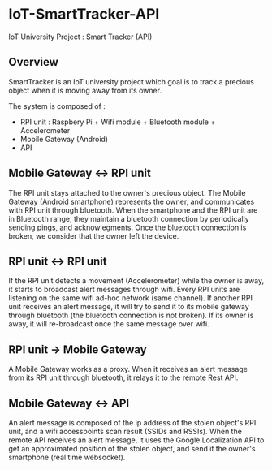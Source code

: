 # IoT-SmartTracker-API
IoT University Project : Smart Tracker (API)

## Overview

SmartTracker is an IoT university project which goal is to track a precious object when it is moving away from its owner.

The system is composed of :
- RPI unit : Raspbery Pi + Wifi module + Bluetooth module + Accelerometer
- Mobile Gateway (Android)
- API

## Mobile Gateway <-> RPI unit

The RPI unit stays attached to the owner's precious object.
The Mobile Gateway (Android smartphone) represents the owner, and communicates with RPI unit through bluetooth. When the smartphone and the RPI unit are in Bluetooth range, they maintain a bluetooth connection by periodically sending pings, and acknowlegments.
Once the bluetooth connection is broken, we consider that the owner left the device. 

## RPI unit <-> RPI unit

If the RPI unit detects a movement (Accelerometer) while the owner is away, it starts to broadcast alert messages through wifi.
Every RPI units are listening on the same wifi ad-hoc network (same channel). If another RPI unit receives an alert message, it will try to send it to its mobile gateway through bluetooth (the bluetooth connection is not broken). If its owner is away, it will re-broadcast once the same message over wifi.

## RPI unit -> Mobile Gateway

A Mobile Gateway works as a proxy. When it receives an alert message from its RPI unit through bluetooth, it relays it to the remote Rest API.

## Mobile Gateway <-> API

An alert message is composed of the ip address of the stolen object's RPI unit, and a wifi accesspoints scan result (SSIDs and RSSIs).
When the remote API receives an alert message, it uses the Google Localization API to get an approximated position of the stolen object, and send it the owner's smartphone (real time websocket).
